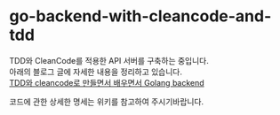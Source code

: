 # go-backend-with-cleancode-and-tdd

TDD와 CleanCode를 적용한 API 서버를 구축하는 중입니다.  
아래의 블로그 글에 자세한 내용을 정리하고 있습니다.  
[TDD와 cleancode로 만들면서 배우면서 Golang backend](https://davi06000.tistory.com/137)
  
코드에 관한 상세한 명세는 위키를 참고하여 주시기바랍니다.
